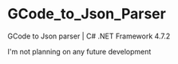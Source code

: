 # GCode_to_Json_Parser
GCode to Json parser | C# .NET Framework 4.7.2

I'm not planning on any future development

